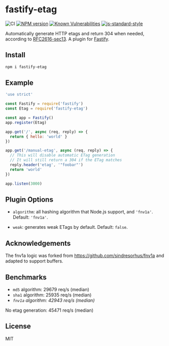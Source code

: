 # fastify-etag

![CI](https://github.com/fastify/fastify-etag/workflows/CI/badge.svg)
[![NPM version](https://img.shields.io/npm/v/fastify-etag.svg?style=flat)](https://www.npmjs.com/package/fastify-etag)
[![Known Vulnerabilities](https://snyk.io/test/github/fastify/fastify-etag/badge.svg)](https://snyk.io/test/github/fastify/fastify-etag)
[![js-standard-style](https://img.shields.io/badge/code%20style-standard-brightgreen.svg?style=flat)](https://standardjs.com/)

Automatically generate HTTP etags and return 304 when needed,
according to [RFC2616-sec13](https://www.w3.org/Protocols/rfc2616/rfc2616-sec13.html).
A plugin for [Fastify](https://www.fastify.io).

## Install

```sh
npm i fastify-etag
```

## Example

```js
'use strict'

const Fastify = require('fastify')
const Etag = require('fastify-etag')

const app = Fastify()
app.register(Etag)

app.get('/', async (req, reply) => {
  return { hello: 'world' }
})

app.get('/manual-etag', async (req, reply) => {
  // This will disable automatic ETag generation
  // It will still return a 304 if the ETag matches
  reply.header('etag', '"foobar"')
  return 'world'
})

app.listen(3000)
```

## Plugin Options

* `algorithm`: all hashing algorithm that Node.js support, and
  `'fnv1a'`. Default: `'fnv1a'`.

* `weak`: generates weak ETags by default. Default: `false`.

## Acknowledgements

The fnv1a logic was forked from https://github.com/sindresorhus/fnv1a
and adapted to support buffers.

## Benchmarks

* `md5` algorithm: 29679 req/s (median)
* `sha1` algorithm: 25935 req/s (median)
* *`fnv1a` algorithm: 42943 req/s (median)*

No etag generation: 45471 req/s (median)

## License

MIT
